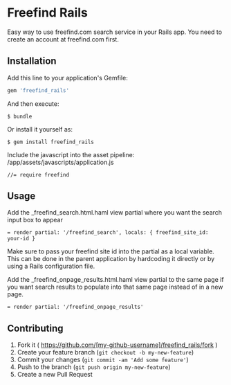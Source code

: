 # Freefind Rails

Easy way to use freefind.com search service in your Rails app. You need to create an account at freefind.com first.

## Installation

Add this line to your application's Gemfile:

```ruby
gem 'freefind_rails'
```

And then execute:

    $ bundle

Or install it yourself as:

    $ gem install freefind_rails

Include the javascript into the asset pipeline:
/app/assets/javascripts/application.js

    //= require freefind

## Usage

Add the _freefind_search.html.haml view partial where you want the search input box to appear

    = render partial: '/freefind_search', locals: { freefind_site_id: your-id }

Make sure to pass your freefind site id into the partial as a local variable. This can be done in the parent application by hardcoding it directly or by using a Rails configuration file.

Add the _freefind_onpage_results.html.haml view partial to the same page if you want search results to populate into that same page instead of in a new page.

    = render partial: '/freefind_onpage_results'

## Contributing

1. Fork it ( https://github.com/[my-github-username]/freefind_rails/fork )
2. Create your feature branch (`git checkout -b my-new-feature`)
3. Commit your changes (`git commit -am 'Add some feature'`)
4. Push to the branch (`git push origin my-new-feature`)
5. Create a new Pull Request
